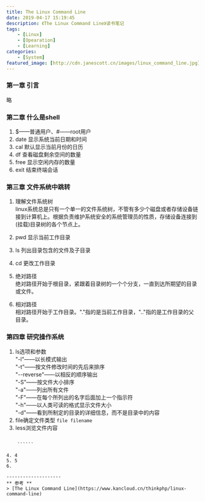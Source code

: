 ```yaml
---
title: The Linux Command Line
date: 2019-04-17 15:19:45
description: 《The Linux Command Line》读书笔记
tags:
	- [Linux]
	- [Opearation]
	- [Learning]
categories:
	- [System]
featured_image: [http://cdn.janescott.cn/images/linux_command_line.jpg]
---
```

### 第一章  引言
略
### 第二章  什么是shell
1. $——普通用户、#——root用户
2. date 显示系统当前日期和时间
3. cal 默认显示当前月份的日历
4. df 查看磁盘剩余空间的数量
5. free 显示空闲内存的数量
6. exit 结束终端会话

### 第三章  文件系统中跳转
1. 理解文件系统树<br/>
    linux系统总是只有一个单一的文件系统树，不管有多少个磁盘或者存储设备链接到计算机上。根据负责维护系统安全的系统管理员的性质，存储设备连接到(挂载)目录树的各个节点上。

2. pwd 显示当前工作目录
3. ls 列出目录包含的文件及子目录
4. cd 更改工作目录
5. 绝对路径<br/>
    绝对路径开始于根目录，紧跟着目录树的一个个分支，一直到达所期望的目录或文件。
6. 相对路径<br/>
    相对路径开始于工作目录。"."指的是当前工作目录，".."指的是工作目录的父目录。

### 第四章 研究操作系统
1. ls选项和参数<br/>
    "-l"——以长模式输出<br/>
    "-t"——按文件修改时间的先后来排序<br/>
    "--reverse"——以相反的顺序输出<br/>
    "-S"——按文件大小排序<br/>
    "-a"——列出所有文件<br/>
    "-F"——在每个所列出的名字后面加上一个指示符<br/>
    "-h"——以人类可读的格式显示文件大小<br/>
    "-d"——看到所制定的目录的详细信息，而不是目录中的内容
2. file确定文件类型
    ```file filename```
3. less浏览文件内容
    
``````
    
    ``````
    
4. 4
5. 5
6.

--------------------
** 参考 **
> [The Linux Command Line](https://www.kancloud.cn/thinkphp/linux-command-line)
